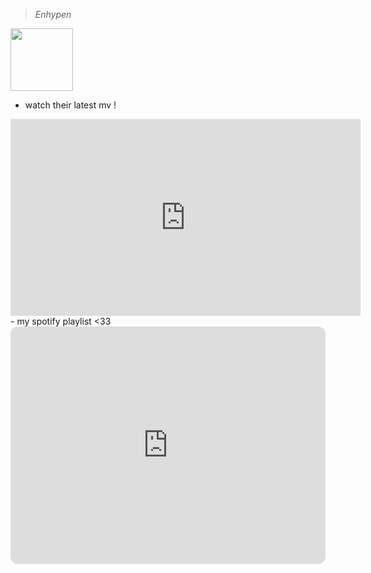 > *Enhypen*

<img src="https://pin.it/4S755mu" width="100" height="100">

- watch their latest mv !
<iframe width="560" height="315" src="https://www.youtube.com/embed/HOciAVeq_HU" title="YouTube video player" frameborder="0" allow="accelerometer; autoplay; clipboard-write; encrypted-media; gyroscope; picture-in-picture; web-share" allowfullscreen></iframe>
- my spotify playlist <33
<iframe style="border-radius:12px" src="https://open.spotify.com/embed/playlist/3nBZCZxjFDIZCbCMUGzkwM?utm_source=generator" width="100%" height="380" frameBorder="0" allowfullscreen="" allow="autoplay; clipboard-write; encrypted-media; fullscreen; picture-in-picture" loading="lazy"></iframe>
